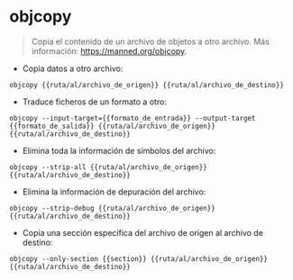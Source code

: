 # objcopy

> Copia el contenido de un archivo de objetos a otro archivo.
> Más información: <https://manned.org/objcopy>.

- Copia datos a otro archivo:

`objcopy {{ruta/al/archivo_de_origen}} {{ruta/al/archivo_de_destino}}`

- Traduce ficheros de un formato a otro:

`objcopy --input-target={{formato_de_entrada}} --output-target {{formato_de_salida}} {{ruta/al/archivo_de_origen}} {{ruta/al/archivo_de_destino}}`

- Elimina toda la información de símbolos del archivo:

`objcopy --strip-all {{ruta/al/archivo_de_origen}} {{ruta/al/archivo_de_destino}}`

- Elimina la información de depuración del archivo:

`objcopy --strip-debug {{ruta/al/archivo_de_origen}} {{ruta/al/archivo_de_destino}}`

- Copia una sección específica del archivo de origen al archivo de destino:

`objcopy --only-section {{section}} {{ruta/al/archivo_de_origen}} {{ruta/al/archivo_de_destino}}`
